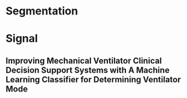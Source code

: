 # Segmentation


# Signal

## Improving Mechanical Ventilator Clinical Decision Support Systems with A Machine Learning Classifier for Determining Ventilator Mode
